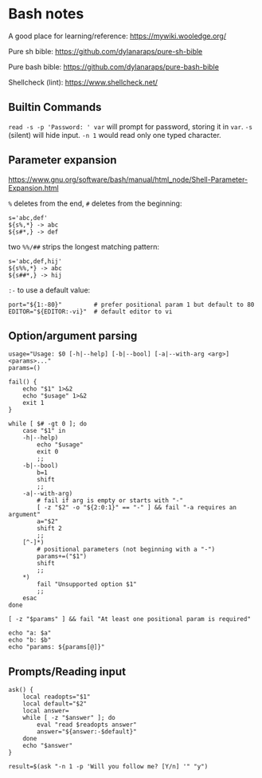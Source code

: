 # Bash notes
A good place for learning/reference: <https://mywiki.wooledge.org/>

Pure sh bible: <https://github.com/dylanaraps/pure-sh-bible>

Pure bash bible: <https://github.com/dylanaraps/pure-bash-bible>

Shellcheck (lint): <https://www.shellcheck.net/>

## Builtin Commands
`read -s -p 'Password: ' var` will prompt for password, storing it in `var`.
`-s` (silent) will hide input. `-n 1` would read only one typed character.

## Parameter expansion
<https://www.gnu.org/software/bash/manual/html_node/Shell-Parameter-Expansion.html>

`%` deletes from the end, `#` deletes from the beginning:

    s='abc,def'
    ${s%,*} -> abc
    ${s#*,} -> def


two `%%/##` strips the longest matching pattern:

    s='abc,def,hij'
    ${s%%,*} -> abc
    ${s##*,} -> hij

`:-` to use a default value:

    port="${1:-80}"         # prefer positional param 1 but default to 80
    EDITOR="${EDITOR:-vi}"  # default editor to vi

## Option/argument parsing

    usage="Usage: $0 [-h|--help] [-b|--bool] [-a|--with-arg <arg>] <params>..."
    params=()

    fail() {
        echo "$1" 1>&2
        echo "$usage" 1>&2
        exit 1
    }

    while [ $# -gt 0 ]; do
        case "$1" in
        -h|--help)
            echo "$usage"
            exit 0
            ;;
        -b|--bool)
            b=1
            shift
            ;;
        -a|--with-arg)
            # fail if arg is empty or starts with "-"
            [ -z "$2" -o "${2:0:1}" == "-" ] && fail "-a requires an argument"
            a="$2"
            shift 2
            ;;
        [^-]*)
            # positional parameters (not beginning with a "-")
            params+=("$1")
            shift
            ;;
        *)
            fail "Unsupported option $1"
            ;;
        esac
    done

    [ -z "$params" ] && fail "At least one positional param is required"

    echo "a: $a"
    echo "b: $b"
    echo "params: ${params[@]}"

## Prompts/Reading input

    ask() {
        local readopts="$1"
        local default="$2"
        local answer=
        while [ -z "$answer" ]; do
            eval "read $readopts answer"
            answer="${answer:-$default}"
        done
        echo "$answer"
    }

    result=$(ask "-n 1 -p 'Will you follow me? [Y/n] '" "y")
